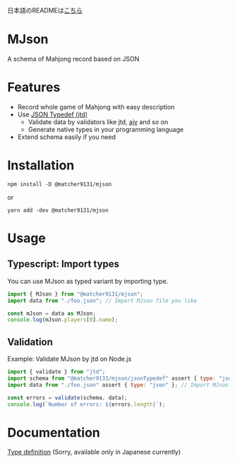日本語のREADMEは[こちら](https://github.com/matcher9131/MJson/blob/main/README.ja.md)

# MJson

A schema of Mahjong record based on JSON

# Features

- Record whole game of Mahjong with easy description
- Use [JSON Typedef (jtd)](https://jsontypedef.com/)
    - Validate data by validators like jtd, [ajv](https://ajv.js.org/) and so on
    - Generate native types in your programming language
- Extend schema easily if you need

# Installation

```
npm install -D @matcher9131/mjson
```

or 

```
yarn add -dev @matcher9131/mjson
```

# Usage

## Typescript: Import types

You can use MJson as typed variant by importing type.

```ts
import { MJson } from "@matcher9131/mjson";
import data from "./foo.json"; // Import MJson file you like

const mJson = data as MJson;
console.log(mJson.players[0].name);
```

## Validation

Example: Validate MJson by jtd on Node.js

```js
import { validate } from "jtd";
import schema from "@matcher9131/mjson/jsonTypedef" assert { type: "json" };
import data from "./foo.json" assert { type: "json" }; // Import MJson file you like

const errors = validate(schema, data);
console.log(`Number of errors: ${errors.length}`);
```

# Documentation

[Type definition](https://github.com/matcher9131/MJson/blob/main/doc/modules.md) (Sorry, available only in Japanese currently)